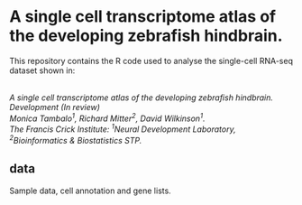 # A single cell transcriptome atlas of the developing zebrafish hindbrain.

This repository contains the R code used to analyse the single-cell RNA-seq dataset shown in:<br/><br/>

*A single cell transcriptome atlas of the developing zebrafish hindbrain.<br/>
Development (In review)<br/>
Monica Tambalo<sup>1</sup>, Richard Mitter<sup>2</sup>, David Wilkinson<sup>1</sup>.<br/>
The Francis Crick Institute: <sup>1</sup>Neural Development Laboratory, <sup>2</sup>Bioinformatics & Biostatistics STP.*

## data

Sample data, cell annotation and gene lists.
